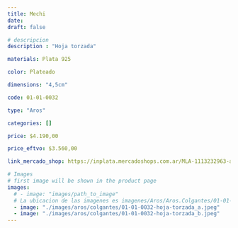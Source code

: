 ```yaml
---
title: Mechi
date: 
draft: false

# descripcion
description : "Hoja torzada"

materials: Plata 925

color: Plateado

dimensions: "4,5cm"

code: 01-01-0032

type: "Aros"

categories: []

price: $4.190,00

price_eftvo: $3.560,00

link_mercado_shop: https://inplata.mercadoshops.com.ar/MLA-1113232963-aros-colgantes-en-plata-925-mechi-_JM

# Images
# first image will be shown in the product page
images:
  # - image: "images/path_to_image"
  # La ubicacion de las imagenes es imagenes/Aros/Aros.Colgantes/01-01-0032-mechi
  - image: "./images/aros/colgantes/01-01-0032-hoja-torzada_a.jpeg"
  - image: "./images/aros/colgantes/01-01-0032-hoja-torzada_b.jpeg"
---
```

